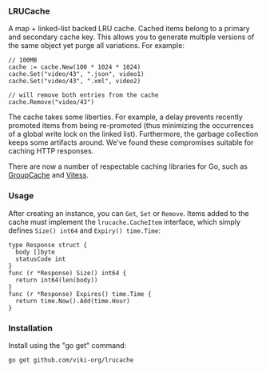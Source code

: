 ### LRUCache
A map + linked-list backed LRU cache. Cached items belong to a primary and secondary cache key. This allows you to generate multiple versions of the same object yet purge all variations. For example:

    // 100MB
    cache := cache.New(100 * 1024 * 1024)
    cache.Set("video/43", ".json", video1)
    cache.Set("video/43", ".xml", video2)

    // will remove both entries from the cache
    cache.Remove("video/43")

The cache takes some liberties. For example, a delay prevents recently promoted items from being re-promoted (thus minimizing the occurrences of a global write lock on the linked list). Furthermore, the garbage collection keeps some artifacts around. We've found these compromises suitable for caching HTTP responses.

There are now a number of respectable caching libraries for Go, such as [GroupCache](https://github.com/golang/groupcache) and [Vitess](https://code.google.com/p/vitess/source/browse/go/cache/lru_cache.go).

### Usage
After creating an instance, you can `Get`, `Set` or `Remove`. Items added to the cache must implement the `lrucache.CacheItem` interface, which simply defines `Size() int64` and `Expiry() time.Time`:


    type Response struct {
      body []byte
      statusCode int
    }
    func (r *Response) Size() int64 {
      return int64(len(body))
    }
    func (r *Response) Expires() time.Time {
      return time.Now().Add(time.Hour)
    }

### Installation
Install using the "go get" command:

    go get github.com/viki-org/lrucache
